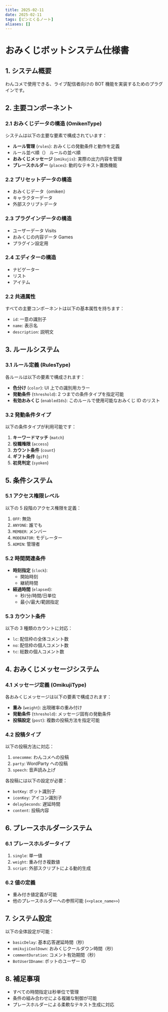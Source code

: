 ```yaml
---
title: 2025-02-11
date: 2025-02-11
tags: [ピンとくるノート]
aliases: []
---
```


# おみくじボットシステム仕様書

## 1. システム概要

わんコメで使用できる、ライブ配信者向けの BOT 機能を実装するためのプラグインです。

## 2. 主要コンポーネント

### 2.1 おみくじデータの構造 (OmikenType)

システムは以下の主要な要素で構成されています：

- **ルール管理** (`rules`): おみくじの発動条件と動作を定義
- ルール並べ順（） ルールの並べ順
- **おみくじメッセージ** (`omikujis`): 実際の出力内容を管理
- **プレースホルダー** (`places`): 動的なテキスト置換機能

### 2.2 プリセットデータの構造

- おみくじデータ（omiken）
- キャラクターデータ
- 外部スクリプトデータ

### 2.3 プラグインデータの構造

- ユーザーデータ Visits
- おみくじの内容データ Games
- プラグイン設定用

### 2.4 エディターの構造

- ナビゲーター
- リスト
- アイテム

### 2.2 共通属性

すべての主要コンポーネントは以下の基本属性を持ちます：

- `id`: 一意の識別子
- `name`: 表示名
- `description`: 説明文

## 3. ルールシステム

### 3.1 ルール定義 (RulesType)

各ルールは以下の要素で構成されます：

- **色分け** (`color`): UI 上での識別用カラー
- **発動条件** (`threshold`): 2 つまでの条件タイプを指定可能
- **有効おみくじ** (`enabledIds`): このルールで使用可能なおみくじ ID のリスト

### 3.2 発動条件タイプ

以下の条件タイプが利用可能です：

1. **キーワードマッチ** (`match`)
2. **役職権限** (`access`)
3. **カウント条件** (`count`)
4. **ギフト条件** (`gift`)
5. **初見判定** (`syoken`)

## 5. 条件システム

### 5.1 アクセス権限レベル

以下の 5 段階のアクセス権限を定義：

1. `OFF`: 無効
2. `ANYONE`: 誰でも
3. `MEMBER`: メンバー
4. `MODERATOR`: モデレーター
5. `ADMIN`: 管理者

### 5.2 時間関連条件

- **時刻指定** (`clock`):
  - 開始時刻
  - 継続時間
- **経過時間** (`elapsed`):
  - 秒/分/時間/日単位
  - 最小/最大/範囲指定

### 5.3 カウント条件

以下の 3 種類のカウントに対応：

- `lc`: 配信枠の全体コメント数
- `no`: 配信枠の個人コメント数
- `tc`: 総数の個人コメント数

## 4. おみくじメッセージシステム

### 4.1 メッセージ定義 (OmikujiType)

各おみくじメッセージは以下の要素で構成されます：

- **重み** (`weight`): 出現確率の重み付け
- **発動条件** (`threshold`): メッセージ固有の発動条件
- **投稿設定** (`post`): 複数の投稿方法を指定可能

### 4.2 投稿タイプ

以下の投稿方法に対応：

1. `onecomme`: わんコメへの投稿
2. `party`: WordParty への投稿
3. `speech`: 音声読み上げ

各投稿には以下の設定が必要：

- `botKey`: ボット識別子
- `iconKey`: アイコン識別子
- `delaySeconds`: 遅延時間
- `content`: 投稿内容

## 6. プレースホルダーシステム

### 6.1 プレースホルダータイプ

1. `single`: 単一値
2. `weight`: 重み付き複数値
3. `script`: 外部スクリプトによる動的生成

### 6.2 値の定義

- 重み付き値定義が可能
- 他のプレースホルダーへの参照可能 (`<<place_name>>`)

## 7. システム設定

以下の全体設定が可能：

- `basicDelay`: 基本応答遅延時間（秒）
- `omikujiCoolDown`: おみくじクールダウン時間（秒）
- `commentDuration`: コメント有効期間（秒）
- `BotUserIDname`: ボットのユーザー ID

## 8. 補足事項

- すべての時間指定は秒単位で管理
- 条件の組み合わせによる複雑な制御が可能
- プレースホルダーによる柔軟なテキスト生成に対応
